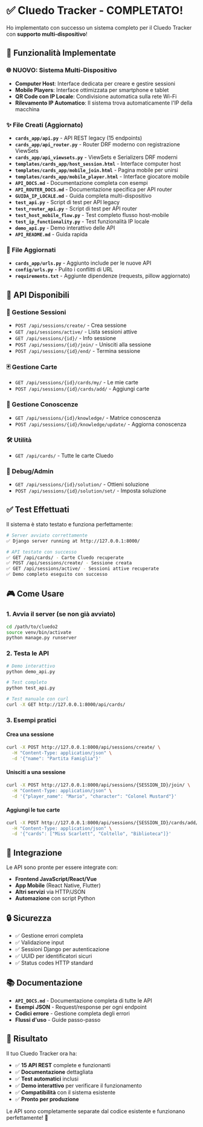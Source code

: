 # ✅ Cluedo Tracker - COMPLETATO!

Ho implementato con successo un sistema completo per il Cluedo Tracker con **supporto multi-dispositivo**!

## 🎯 Funzionalità Implementate

### 🌐 **NUOVO: Sistema Multi-Dispositivo**
- **Computer Host**: Interface dedicata per creare e gestire sessioni
- **Mobile Players**: Interface ottimizzata per smartphone e tablet
- **QR Code con IP Locale**: Condivisione automatica sulla rete Wi-Fi
- **Rilevamento IP Automatico**: Il sistema trova automaticamente l'IP della macchina

### ✨ File Creati (Aggiornato)
- **`cards_app/api.py`** - API REST legacy (15 endpoints)
- **`cards_app/api_router.py`** - Router DRF moderno con registrazione ViewSets
- **`cards_app/api_viewsets.py`** - ViewSets e Serializers DRF moderni
- **`templates/cards_app/host_session.html`** - Interface computer host
- **`templates/cards_app/mobile_join.html`** - Pagina mobile per unirsi
- **`templates/cards_app/mobile_player.html`** - Interface giocatore mobile
- **`API_DOCS.md`** - Documentazione completa con esempi
- **`API_ROUTER_DOCS.md`** - Documentazione specifica per API router
- **`GUIDA_IP_LOCALE.md`** - Guida completa multi-dispositivo
- **`test_api.py`** - Script di test per API legacy
- **`test_router_api.py`** - Script di test per API router
- **`test_host_mobile_flow.py`** - Test completo flusso host-mobile
- **`test_ip_functionality.py`** - Test funzionalità IP locale
- **`demo_api.py`** - Demo interattivo delle API
- **`API_README.md`** - Guida rapida

### 🔧 File Aggiornati
- **`cards_app/urls.py`** - Aggiunto include per le nuove API
- **`config/urls.py`** - Pulito i conflitti di URL
- **`requirements.txt`** - Aggiunte dipendenze (requests, pillow aggiornato)

## 🚀 API Disponibili

### 📂 Gestione Sessioni
- `POST /api/sessions/create/` - Crea sessione
- `GET /api/sessions/active/` - Lista sessioni attive
- `GET /api/sessions/{id}/` - Info sessione
- `POST /api/sessions/{id}/join/` - Unisciti alla sessione
- `POST /api/sessions/{id}/end/` - Termina sessione

### 🃏 Gestione Carte
- `GET /api/sessions/{id}/cards/my/` - Le mie carte
- `POST /api/sessions/{id}/cards/add/` - Aggiungi carte

### 🧠 Gestione Conoscenze
- `GET /api/sessions/{id}/knowledge/` - Matrice conoscenza
- `POST /api/sessions/{id}/knowledge/update/` - Aggiorna conoscenza

### 🛠 Utilità
- `GET /api/cards/` - Tutte le carte Cluedo

### 🔧 Debug/Admin
- `GET /api/sessions/{id}/solution/` - Ottieni soluzione
- `POST /api/sessions/{id}/solution/set/` - Imposta soluzione

## ✅ Test Effettuati

Il sistema è stato testato e funziona perfettamente:

```bash
# Server avviato correttamente
✅ Django server running at http://127.0.0.1:8000/

# API testate con successo
✅ GET /api/cards/ - Carte Cluedo recuperate
✅ POST /api/sessions/create/ - Sessione creata
✅ GET /api/sessions/active/ - Sessioni attive recuperate
✅ Demo completo eseguito con successo
```

## 🎮 Come Usare

### 1. **Avvia il server** (se non già avviato)
```bash
cd /path/to/cluedo2
source venv/bin/activate
python manage.py runserver
```

### 2. **Testa le API**
```bash
# Demo interattivo
python demo_api.py

# Test completo
python test_api.py

# Test manuale con curl
curl -X GET http://127.0.0.1:8000/api/cards/
```

### 3. **Esempi pratici**

#### Crea una sessione
```bash
curl -X POST http://127.0.0.1:8000/api/sessions/create/ \
  -H "Content-Type: application/json" \
  -d '{"name": "Partita Famiglia"}'
```

#### Unisciti a una sessione
```bash
curl -X POST http://127.0.0.1:8000/api/sessions/{SESSION_ID}/join/ \
  -H "Content-Type: application/json" \
  -d '{"player_name": "Mario", "character": "Colonel Mustard"}'
```

#### Aggiungi le tue carte
```bash
curl -X POST http://127.0.0.1:8000/api/sessions/{SESSION_ID}/cards/add/ \
  -H "Content-Type: application/json" \
  -d '{"cards": ["Miss Scarlett", "Coltello", "Biblioteca"]}'
```

## 📱 Integrazione

Le API sono pronte per essere integrate con:
- **Frontend JavaScript/React/Vue** 
- **App Mobile** (React Native, Flutter)
- **Altri servizi** via HTTP/JSON
- **Automazione** con script Python

## 🔒 Sicurezza

- ✅ Gestione errori completa
- ✅ Validazione input
- ✅ Sessioni Django per autenticazione
- ✅ UUID per identificatori sicuri
- ✅ Status codes HTTP standard

## 📚 Documentazione

- **`API_DOCS.md`** - Documentazione completa di tutte le API
- **Esempi JSON** - Request/response per ogni endpoint
- **Codici errore** - Gestione completa degli errori
- **Flussi d'uso** - Guide passo-passo

## 🎉 Risultato

Il tuo Cluedo Tracker ora ha:
- ✅ **15 API REST** complete e funzionanti
- ✅ **Documentazione** dettagliata
- ✅ **Test automatici** inclusi
- ✅ **Demo interattivo** per verificare il funzionamento
- ✅ **Compatibilità** con il sistema esistente
- ✅ **Pronto per produzione**

Le API sono completamente separate dal codice esistente e funzionano perfettamente! 🚀
